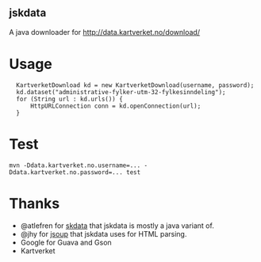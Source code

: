 ## jskdata

A java downloader for http://data.kartverket.no/download/

# Usage
```
  KartverketDownload kd = new KartverketDownload(username, password);
  kd.dataset("administrative-fylker-utm-32-fylkesinndeling");
  for (String url : kd.urls()) {
      HttpURLConnection conn = kd.openConnection(url);
  }
```

# Test
```
mvn -Ddata.kartverket.no.username=... -Ddata.kartverket.no.password=... test
```

# Thanks
* @atlefren for [skdata](https://github.com/atlefren/skdata) that jskdata is mostly a java variant of.
* @jhy for [jsoup](https://github.com/jhy/jsoup) that jskdata uses for HTML parsing.
* Google for Guava and Gson
* Kartverket

